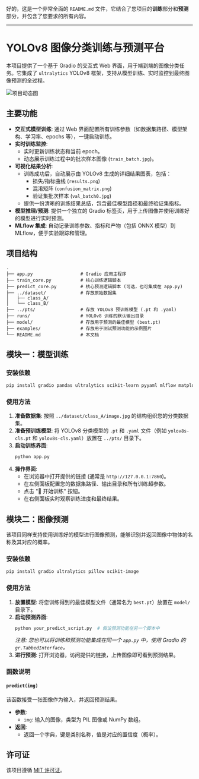 好的，这是一个非常全面的 `README.md` 文件，它结合了您项目的**训练**部分和**预测**部分，并包含了您要求的所有内容。

---

# YOLOv8 图像分类训练与预测平台

本项目提供了一个基于 Gradio 的交互式 Web 界面，用于端到端的图像分类任务。它集成了 `ultralytics` YOLOv8 框架，支持从模型训练、实时监控到最终图像预测的全过程。

![项目动态图](gridio_yolov8.gif)

## 主要功能

- **交互式模型训练**: 通过 Web 界面配置所有训练参数（如数据集路径、模型架构、学习率、epochs 等），一键启动训练。
- **实时训练监控**:
    - 实时更新训练状态和当前 epoch。
    - 动态展示训练过程中的批次样本图像 (`train_batch.jpg`)。
- **可视化结果分析**:
    - 训练成功后，自动展示由 YOLOv8 生成的详细结果图表，包括：
        - 损失/指标曲线 (`results.png`)
        - 混淆矩阵 (`confusion_matrix.png`)
        - 验证集批次样本 (`val_batch0.jpg`)
    - 提供一份清晰的训练结果总结，包含最佳模型路径和最终验证集指标。
- **模型推理/预测**: 提供一个独立的 Gradio 标签页，用于上传图像并使用训练好的模型进行实时预测。
- **MLflow 集成**: 自动记录训练参数、指标和产物（包括 ONNX 模型）到 MLflow，便于实验跟踪和管理。

## 项目结构

```
.
├── app.py                  # Gradio 应用主程序
├── train_core.py           # 核心训练逻辑脚本
├── predict_core.py         # 核心预测逻辑脚本 (可选，也可集成在 app.py)
├── ../dataset/             # 存放原始数据集
│   ├── class_A/
│   └── class_B/
├── ../pts/                 # 存放 YOLOv8 预训练模型 (.pt 和 .yaml)
├── runs/                   # YOLOv8 训练的默认输出目录
├── model/                  # 存放用于预测的最佳模型 (best.pt)
├── examples/               # 存放用于测试预测功能的示例图片
└── README.md               # 本文档
```

## 模块一：模型训练

### 安装依赖

```bash
pip install gradio pandas ultralytics scikit-learn pyyaml mlflow matplotlib
```

### 使用方法

1.  **准备数据集**: 按照 `../dataset/class_A/image.jpg` 的结构组织您的分类数据集。
2.  **准备预训练模型**: 将 YOLOv8 分类模型的 `.pt` 和 `.yaml` 文件（例如 `yolov8s-cls.pt` 和 `yolov8s-cls.yaml`）放置在 `../pts/` 目录下。
3.  **启动训练界面**:
    ```bash
    python app.py
    ```
4.  **操作界面**:
    - 在浏览器中打开提供的链接 (通常是 `http://127.0.0.1:7860`)。
    - 在左侧面板配置您的数据集路径、输出目录和所有训练超参数。
    - 点击 "🚀 开始训练" 按钮。
    - 在右侧面板实时观察训练进度和最终结果。

## 模块二：图像预测

该项目同样支持使用训练好的模型进行图像预测，能够识别并返回图像中物体的名称及其对应的概率。

### 安装依赖

```bash
pip install gradio ultralytics pillow scikit-image
```

### 使用方法

1.  **放置模型**: 将您训练得到的最佳模型文件（通常名为 `best.pt`）放置在 `model/` 目录下。
2.  **启动预测界面**:
    ```bash
    python your_predict_script.py  # 假设预测功能在另一个脚本中
    ```
    *注意: 您也可以将训练和预测功能集成在同一个 `app.py` 中，使用 Gradio 的 `gr.TabbedInterface`。*
3.  **进行预测**: 打开浏览器，访问提供的链接，上传图像即可看到预测结果。

### 函数说明

#### `predict(img)`

该函数接受一张图像作为输入，并返回预测结果。

-   **参数**:
    -   `img`: 输入的图像，类型为 PIL 图像或 NumPy 数组。
-   **返回**:
    -   返回一个字典，键是类别名称，值是对应的置信度（概率）。

## 许可证

该项目遵循 [MIT 许可证](LICENSE)。
